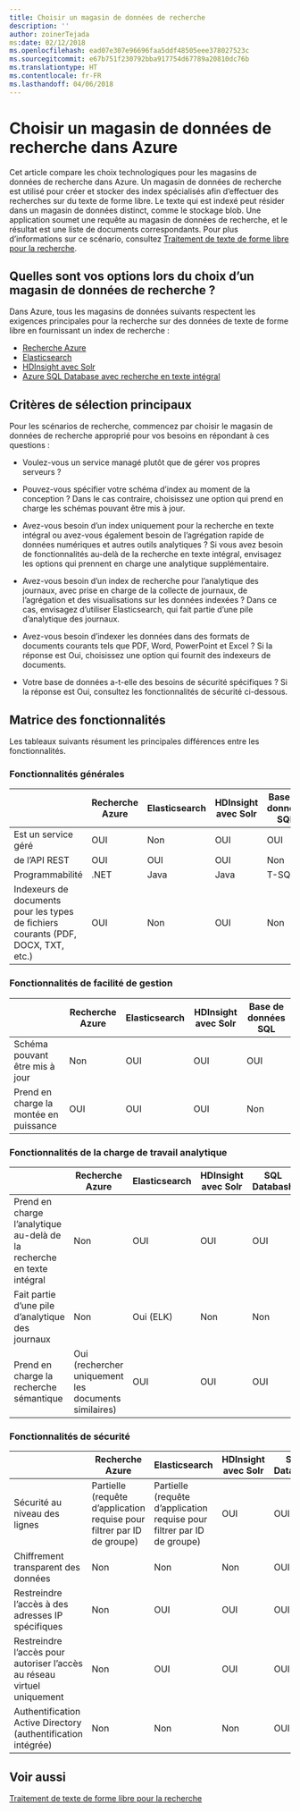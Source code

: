 ```yaml
---
title: Choisir un magasin de données de recherche
description: ''
author: zoinerTejada
ms:date: 02/12/2018
ms.openlocfilehash: ead07e307e96696faa5ddf48505eee378027523c
ms.sourcegitcommit: e67b751f230792bba917754d67789a20810dc76b
ms.translationtype: HT
ms.contentlocale: fr-FR
ms.lasthandoff: 04/06/2018
---
```

# <a name="choosing-a-search-data-store-in-azure"></a>Choisir un magasin de données de recherche dans Azure

Cet article compare les choix technologiques pour les magasins de données de recherche dans Azure. Un magasin de données de recherche est utilisé pour créer et stocker des index spécialisés afin d’effectuer des recherches sur du texte de forme libre. Le texte qui est indexé peut résider dans un magasin de données distinct, comme le stockage blob. Une application soumet une requête au magasin de données de recherche, et le résultat est une liste de documents correspondants. Pour plus d’informations sur ce scénario, consultez [Traitement de texte de forme libre pour la recherche](../scenarios/search.md). 

## <a name="what-are-your-options-when-choosing-a-search-data-store"></a>Quelles sont vos options lors du choix d’un magasin de données de recherche ?
Dans Azure, tous les magasins de données suivants respectent les exigences principales pour la recherche sur des données de texte de forme libre en fournissant un index de recherche :
- [Recherche Azure](/azure/search/search-what-is-azure-search)
- [Elasticsearch](https://azuremarketplace.microsoft.com/marketplace/apps/elastic.elasticsearch?tab=Overview)
- [HDInsight avec Solr](/azure/hdinsight/hdinsight-hadoop-solr-install-linux)
- [Azure SQL Database avec recherche en texte intégral](/sql/relational-databases/search/full-text-search)


## <a name="key-selection-criteria"></a>Critères de sélection principaux

Pour les scénarios de recherche, commencez par choisir le magasin de données de recherche approprié pour vos besoins en répondant à ces questions :

- Voulez-vous un service managé plutôt que de gérer vos propres serveurs ?

- Pouvez-vous spécifier votre schéma d’index au moment de la conception ? Dans le cas contraire, choisissez une option qui prend en charge les schémas pouvant être mis à jour.

- Avez-vous besoin d’un index uniquement pour la recherche en texte intégral ou avez-vous également besoin de l’agrégation rapide de données numériques et autres outils analytiques ? Si vous avez besoin de fonctionnalités au-delà de la recherche en texte intégral, envisagez les options qui prennent en charge une analytique supplémentaire.

- Avez-vous besoin d’un index de recherche pour l’analytique des journaux, avec prise en charge de la collecte de journaux, de l’agrégation et des visualisations sur les données indexées ? Dans ce cas, envisagez d’utiliser Elasticsearch, qui fait partie d’une pile d’analytique des journaux.

- Avez-vous besoin d’indexer les données dans des formats de documents courants tels que PDF, Word, PowerPoint et Excel ? Si la réponse est Oui, choisissez une option qui fournit des indexeurs de documents.

- Votre base de données a-t-elle des besoins de sécurité spécifiques ? Si la réponse est Oui, consultez les fonctionnalités de sécurité ci-dessous.

## <a name="capability-matrix"></a>Matrice des fonctionnalités

Les tableaux suivants résument les principales différences entre les fonctionnalités.

### <a name="general-capabilities"></a>Fonctionnalités générales

| | Recherche Azure | Elasticsearch | HDInsight avec Solr | Base de données SQL | 
| --- | --- | --- | --- | --- | 
| Est un service géré | OUI | Non  | OUI | OUI |  
| de l’API REST | OUI | OUI | OUI | Non  |
| Programmabilité | .NET | Java | Java | T-SQL | 
| Indexeurs de documents pour les types de fichiers courants (PDF, DOCX, TXT, etc.) | OUI | Non  | OUI | Non  |

### <a name="manageability-capabilities"></a>Fonctionnalités de facilité de gestion

| | Recherche Azure | Elasticsearch | HDInsight avec Solr | Base de données SQL | 
| --- | --- | --- | --- | --- |
| Schéma pouvant être mis à jour | Non  | OUI | OUI | OUI |
| Prend en charge la montée en puissance  | OUI | OUI | OUI | Non  |

### <a name="analytic-workload-capabilities"></a>Fonctionnalités de la charge de travail analytique

| | Recherche Azure | Elasticsearch | HDInsight avec Solr | SQL Databash | 
| --- | --- | --- | --- | --- | 
| Prend en charge l’analytique au-delà de la recherche en texte intégral | Non  | OUI | OUI | OUI |
| Fait partie d’une pile d’analytique des journaux | Non  | Oui (ELK) |  Non  | Non  |
| Prend en charge la recherche sémantique | Oui (rechercher uniquement les documents similaires) | OUI | OUI | OUI | 

### <a name="security-capabilities"></a>Fonctionnalités de sécurité

| | Recherche Azure | Elasticsearch | HDInsight avec Solr | SQL Databash | 
| --- | --- | --- | --- | --- | 
| Sécurité au niveau des lignes | Partielle (requête d’application requise pour filtrer par ID de groupe) | Partielle (requête d’application requise pour filtrer par ID de groupe) | OUI | OUI | 
| Chiffrement transparent des données | Non  | Non  | Non  | OUI |  
| Restreindre l’accès à des adresses IP spécifiques | Non  | OUI | OUI | OUI |   
| Restreindre l’accès pour autoriser l’accès au réseau virtuel uniquement | Non  | OUI | OUI | OUI |  
| Authentification Active Directory (authentification intégrée) | Non  | Non  | Non  | OUI | 

## <a name="see-also"></a>Voir aussi

[Traitement de texte de forme libre pour la recherche](../scenarios/search.md)